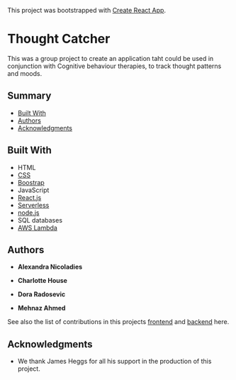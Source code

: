 This project was bootstrapped with [Create React App](https://github.com/facebook/create-react-app).

# Thought Catcher

This was a group project to create an application taht could be used in conjunction with Cognitive behaviour therapies, to track thought patterns and moods.

## Summary

- [Built With](#built-with)
- [Authors](#authors)
- [Acknowledgments](#Acknowledgments)

## Built With

- HTML
- [CSS](https://developer.mozilla.org/en-US/docs/Web/CSS)
- [Boostrap](https://getbootstrap.com/)
- JavaScript
- [React.js](https://reactjs.org/)
- [Serverless](https://serverless.com/)
- [node.js](https://nodejs.org/en/)
- SQL databases
- [AWS Lambda](https://aws.amazon.com/lambda/)

## Authors

- **Alexandra Nicoladies** 

- **Charlotte House**

- **Dora Radosevic**

- **Mehnaz Ahmed**

See also the list of contributions in this projects [frontend](https://github.com/ACDMProject/thought-catcher/pulse/monthly) and [backend](https://github.com/ACDMProject/Thought-Catcher-Backend/pulse/monthly) here.


## Acknowledgments

- We thank James Heggs for all his support in the production of this project.
